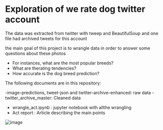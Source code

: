 
# Exploration of we rate dog twitter account

The data was extracted from twitter with tweep and BeautifulSoup and one file had archived tweets for this account

the main goal of this project is to wrangle data in order to answer some questions about these photos

- For instances, what are the most popular breeds?
- What  are therating tendencies?
- How accurate is the dog breed prediction?

The following documents are in this repository:

-image-predictions, tweet-json and twitter-archive-enhanced: raw data
-twitter_archive_master: Cleaned data
- wrangle_act.ipynb : jupyter notebook with allthe wrangling
- Act report : Article describing the main points

![image](https://user-images.githubusercontent.com/55113875/203619197-af61a8b3-1061-44e6-820d-d25a305b14e9.png)
